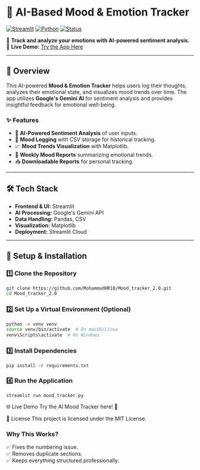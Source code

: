 # 🧠 AI-Based Mood & Emotion Tracker

[![Streamlit](https://img.shields.io/badge/Streamlit-Online-brightgreen)](https://moodtracker20-kx8geglx7f75uhuhxnnph2.streamlit.app/)
[![Python](https://img.shields.io/badge/Python-3.9%2B-blue)](https://www.python.org/)
[![Status](https://img.shields.io/badge/Status-Active-brightgreen)](https://moodtracker20-kx8geglx7f75uhuhxnnph2.streamlit.app/)

🚀 **Track and analyze your emotions with AI-powered sentiment analysis.**  
🔗 **Live Demo:** [Try the App Here](https://moodtracker20-kx8geglx7f75uhuhxnnph2.streamlit.app/)

---

## 📖 Overview
This AI-powered **Mood & Emotion Tracker** helps users log their thoughts, analyzes their emotional state, and visualizes mood trends over time. The app utilizes **Google's Gemini AI** for sentiment analysis and provides insightful feedback for emotional well-being.

### ✨ **Features**
- 🤖 **AI-Powered Sentiment Analysis** of user inputs.
- 📝 **Mood Logging** with CSV storage for historical tracking.
- 📈 **Mood Trends Visualization** with Matplotlib.
- 📆 **Weekly Mood Reports** summarizing emotional trends.
- 📥 **Downloadable Reports** for personal tracking.

---

## 🛠 Tech Stack
- **Frontend & UI:** Streamlit
- **AI Processing:** Google's Gemini API
- **Data Handling:** Pandas, CSV
- **Visualization:** Matplotlib
- **Deployment:** Streamlit Cloud

---

## 🔧 Setup & Installation

### 1️⃣ **Clone the Repository**
```bash
git clone https://github.com/MohammadHR10/Mood_tracker_2.0.git
cd Mood_tracker_2.0
```
### 2️⃣ **Set Up a Virtual Environment (Optional)**
```bash
python -m venv venv
source venv/bin/activate  # On macOS/Linux
venv\Scripts\activate  # On Windows
```

### 3️⃣ **Install Dependencies**
```
pip install -r requirements.txt
```

### 4️⃣ **Run the Application**
```
streamlit run mood_tracker.py
```
🌐 Live Demo
Try the AI Mood Tracker here! 🚀

📜 License
This project is licensed under the MIT License.

### **Why This Works?**
✅ Fixes the numbering issue.  
✅ Removes duplicate sections.  
✅ Keeps everything structured professionally.  







